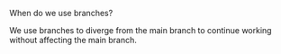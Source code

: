 When do we use branches?

We use branches to diverge from the main branch to continue working without affecting the main branch. 
